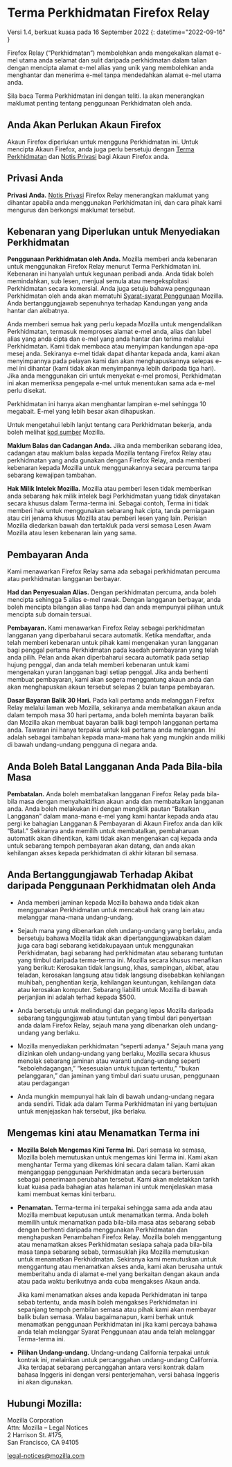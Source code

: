 ﻿# Terma Perkhidmatan Firefox Relay

Versi 1.4, berkuat kuasa pada 16 September 2022
{: datetime="2022-09-16" }

Firefox Relay (“Perkhidmatan”) membolehkan anda mengekalkan alamat e-mel utama anda selamat dan sulit daripada perkhidmatan dalam talian dengan mencipta alamat e-mel alias yang unik yang membolehkan anda menghantar dan menerima e-mel tanpa mendedahkan alamat e-mel utama anda.

Sila baca Terma Perkhidmatan ini dengan teliti. Ia akan menerangkan maklumat penting tentang penggunaan Perkhidmatan oleh anda.

## Anda Akan Perlukan Akaun Firefox

Akaun Firefox diperlukan untuk mengguna Perkhidmatan ini. Untuk mencipta Akaun Firefox, anda juga perlu bersetuju dengan [Terma Perkhidmatan](https://www.mozilla.org/about/legal/terms/services/) dan [Notis Privasi](https://www.mozilla.org/privacy/firefox/) bagi Akaun Firefox anda.

## Privasi Anda

__Privasi Anda.__ [Notis Privasi](https://www.mozilla.org/privacy/firefox-relay/) Firefox Relay menerangkan maklumat yang dihantar apabila anda menggunakan Perkhidmatan ini, dan cara pihak kami mengurus dan berkongsi maklumat tersebut.

## Kebenaran yang Diperlukan untuk Menyediakan Perkhidmatan

__Penggunaan Perkhidmatan oleh Anda.__ Mozilla memberi anda kebenaran untuk menggunakan Firefox Relay menurut Terma Perkhidmatan ini. Kebenaran ini hanyalah untuk kegunaan peribadi anda. Anda tidak boleh memindahkan, sub lesen, menjual semula atau mengeksploitasi Perkhidmatan secara komersial. Anda juga setuju bahawa penggunaan Perkhidmatan oleh anda akan mematuhi [Syarat-syarat Penggunaan](https://www.mozilla.org/about/legal/acceptable-use/) Mozilla. Anda bertanggungjawab sepenuhnya terhadap Kandungan yang anda hantar dan akibatnya.

Anda memberi semua hak yang perlu kepada Mozilla untuk mengendalikan Perkhidmatan, termasuk memproses alamat e-mel anda, alias dan label alias yang anda cipta dan e-mel yang anda hantar dan terima melalui Perkhidmatan. Kami tidak membaca atau menyimpan kandungan apa-apa mesej anda. Sekiranya e-mel tidak dapat dihantar kepada anda, kami akan menyimpannya pada pelayan kami dan akan menghapuskannya selepas e-mel ini dihantar (kami tidak akan menyimpannya lebih daripada tiga hari). Jika anda menggunakan ciri untuk menyekat e-mel promosi, Perkhidmatan ini akan memeriksa pengepala e-mel untuk menentukan sama ada e-mel perlu disekat. 

Perkhidmatan ini hanya akan menghantar lampiran e-mel sehingga 10 megabait. E-mel yang lebih besar akan dihapuskan.

Untuk mengetahui lebih lanjut tentang cara Perkhidmatan bekerja, anda boleh melihat [kod sumber](https://github.com/mozilla/fx-private-relay) Mozilla.

__Maklum Balas dan Cadangan Anda.__ Jika anda memberikan sebarang idea, cadangan atau maklum balas kepada Mozilla tentang Firefox Relay atau perkhidmatan yang anda gunakan dengan Firefox Relay, anda memberi kebenaran kepada Mozilla untuk menggunakannya secara percuma tanpa sebarang kewajipan tambahan.

__Hak Milik Intelek Mozilla.__ Mozilla atau pemberi lesen tidak memberikan anda sebarang hak milik intelek bagi Perkhidmatan yuang tidak dinyatakan secara khusus dalam Terma-terma ini. Sebagai contoh, Terma ini tidak memberi hak untuk menggunakan sebarang hak cipta, tanda perniagaan atau ciri jenama khusus Mozilla atau pemberi lesen yang lain. Perisian Mozilla diedarkan bawah dan tertakluk pada versi semasa Lesen Awam Mozilla atau lesen kebenaran lain yang sama.

## Pembayaran Anda

Kami menawarkan Firefox Relay sama ada sebagai perkhidmatan percuma atau perkhidmatan langganan berbayar.

__Had dan Penyesuaian Alias.__ Dengan perkhidmatan percuma, anda boleh mencipta sehingga 5 alias e-mel rawak. Dengan langganan berbayar, anda boleh mencipta bilangan alias tanpa had dan anda mempunyai pilihan untuk mencipta sub domain tersuai.

__Pembayaran.__ Kami menawarkan Firefox Relay sebagai perkhidmatan langganan yang diperbaharui secara automatik. Ketika mendaftar, anda telah memberi kebenaran untuk pihak kami mengenakan yuran langganan bagi penggal pertama Perkhidmatan pada kaedah pembayaran yang telah anda pilih. Pelan anda akan diperbaharui secara automatik pada setiap hujung penggal, dan anda telah memberi kebenaran untuk kami mengenakan yuran langganan bagi setiap penggal. Jika anda berhenti membuat pembayaran, kami akan segera menggantung akaun anda dan akan menghapuskan akaun tersebut selepas 2 bulan tanpa pembayaran.

__Dasar Bayaran Balik 30 Hari.__ Pada kali pertama anda melanggan Firefox Relay melalui laman web Mozilla, sekiranya anda membatalkan akaun anda dalam tempoh masa 30 hari pertama, anda boleh meminta bayaran balik dan Mozilla akan membuat bayaran balik bagi tempoh langganan pertama anda. Tawaran ini hanya terpakai untuk kali pertama anda melanggan. Ini adalah sebagai tambahan kepada mana-mana hak yang mungkin anda miliki di bawah undang-undang pengguna di negara anda.

## Anda Boleh Batal Langganan Anda Pada Bila-bila Masa

__Pembatalan.__ Anda boleh membatalkan langganan Firefox Relay pada bila-bila masa dengan menyahaktifkan akaun anda dan membatalkan langganan anda. Anda boleh melakukan ini dengan mengklik pautan “Batalkan Langganan” dalam mana-mana e-mel yang kami hantar kepada anda atau pergi ke bahagian Langganan & Pembayaran di Akaun Firefox anda dan klik “Batal.” Sekiranya anda memilih untuk membatalkan, pembaharuan automatik akan dihentikan, kami tidak akan mengenakan caj kepada anda untuk sebarang tempoh pembayaran akan datang, dan anda akan kehilangan akses kepada perkhidmatan di akhir kitaran bil semasa.

## Anda Bertanggungjawab Terhadap Akibat daripada Penggunaan Perkhidmatan oleh Anda

* Anda memberi jaminan kepada Mozilla bahawa anda tidak akan menggunakan Perkhidmatan untuk mencabuli hak orang lain atau melanggar mana-mana undang-undang.

* Sejauh mana yang dibenarkan oleh undang-undang yang berlaku, anda bersetuju bahawa Mozilla tidak akan dipertanggungjawabkan dalam juga cara bagi sebarang ketidakupayaan untuk menggunakan Perkhidmatan, bagi sebarang had perkhidmatan atau sebarang tuntutan yang timbul daripada terma-terma ini. Mozilla secara khusus menafikan yang berikut: Kerosakan tidak langsung, khas, sampingan, akibat, atau teladan, kerosakan langsung atau tidak langsung disebabkan kehilangan muhibah, penghentian kerja, kehilangan keuntungan, kehilangan data atau kerosakan komputer. Sebarang liabiliti untuk Mozilla di bawah perjanjian ini adalah terhad kepada $500.

* Anda bersetuju untuk melindungi dan pegang lepas Mozilla daripada sebarang tanggungjawab atau tuntutan yang timbul dari penyertaan anda dalam Firefox Relay, sejauh mana yang dibenarkan oleh undang-undang yang berlaku.

* Mozilla menyediakan perkhidmatan “seperti adanya.” Sejauh mana yang diizinkan oleh undang-undang yang berlaku, Mozilla secara khusus menolak sebarang jaminan atau waranti undang-undang seperti “kebolehdagangan,” “kesesuaian untuk tujuan tertentu,” “bukan pelanggaran,” dan jaminan yang timbul dari suatu urusan, penggunaan atau perdagangan

* Anda mungkin mempunyai hak lain di bawah undang-undang negara anda sendiri. Tidak ada dalam Terma Perkhidmatan ini yang bertujuan untuk menjejaskan hak tersebut, jika berlaku.

## Mengemas kini atau Menamatkan Terma ini

* __Mozilla Boleh Mengemas Kini Terma Ini.__ Dari semasa ke semasa, Mozilla boleh memutuskan untuk mengemas kini Terma ini. Kami akan menghantar Terma yang dikemas kini secara dalam talian. Kami akan menganggap penggunaan Perkhidmatan anda secara berterusan sebagai penerimaan perubahan tersebut. Kami akan meletakkan tarikh kuat kuasa pada bahagian atas halaman ini untuk menjelaskan masa kami membuat kemas kini terbaru.

* __Penamatan.__ Terma-terma ini terpakai sehingga sama ada anda atau Mozilla membuat keputusan untuk menamatkan terma. Anda boleh memilih untuk menamatkan pada bila-bila masa atas sebarang sebab dengan berhenti daripada menggunakan Perkhidmatan dan menghapuskan Penambahan Firefox Relay. Mozilla boleh menggantung atau menamatkan akses Perkhidmatan sesiapa sahaja pada bila-bila masa tanpa sebarang sebab, termasuklah jika Mozilla memutuskan untuk menamatkan Perkhidmatan. Sekiranya kami memutuskan untuk menggantung atau menamatkan akses anda, kami akan berusaha untuk memberitahu anda di alamat e-mel yang berkaitan dengan akaun anda atau pada waktu berikutnya anda cuba mengakses Akaun anda.

  Jika kami menamatkan akses anda kepada Perkhidmatan ini tanpa sebab tertentu, anda masih boleh mengakses Perkhidmatan ini sepanjang tempoh pembilan semasa atau pihak kami akan membayar balik bulan semasa. Walau bagaimanapun, kami berhak untuk menamatkan penggunaan Perkhidmatan ini jika kami percaya bahawa anda telah melanggar Syarat Penggunaan atau anda telah melanggar Terma-terma ini.

* __Pilihan Undang-undang.__ Undang-undang California terpakai untuk kontrak ini, melainkan untuk percanggahan undang-undang California. Jika terdapat sebarang percanggahan antara versi kontrak dalam bahasa Inggeris ini dengan versi penterjemahan, versi bahasa Inggeris ini akan digunakan.


## Hubungi Mozilla:

Mozilla Corporation  
Attn: Mozilla – Legal Notices  
2 Harrison St. #175,  
San Francisco, CA 94105  

legal-notices@mozilla.com

